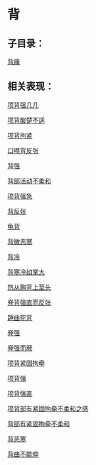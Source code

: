 # 背## 子目录：[背痛](https://www.gmzyjc.com/read/biaoxian/cat_背痛.md)## 相关表现：[项背强几几](https://www.gmzyjc.com/search/result?wd=项背强几几)[项背酸楚不适](https://www.gmzyjc.com/search/result?wd=项背酸楚不适)[项背拘紧](https://www.gmzyjc.com/search/result?wd=项背拘紧)[口噤背反张](https://www.gmzyjc.com/search/result?wd=口噤背反张)[背强](https://www.gmzyjc.com/search/result?wd=背强)[背部活动不柔和](https://www.gmzyjc.com/search/result?wd=背部活动不柔和)[项背强急](https://www.gmzyjc.com/search/result?wd=项背强急)[背反张](https://www.gmzyjc.com/search/result?wd=背反张)[龟背](https://www.gmzyjc.com/search/result?wd=龟背)[背微恶寒](https://www.gmzyjc.com/search/result?wd=背微恶寒)[背冷](https://www.gmzyjc.com/search/result?wd=背冷)[背寒冷如掌大](https://www.gmzyjc.com/search/result?wd=背寒冷如掌大)[热从胸背上至头](https://www.gmzyjc.com/search/result?wd=热从胸背上至头)[脊背强直而反张](https://www.gmzyjc.com/search/result?wd=脊背强直而反张)[踡曲驼背](https://www.gmzyjc.com/search/result?wd=踡曲驼背)[脊强](https://www.gmzyjc.com/search/result?wd=脊强)[脊强而厥](https://www.gmzyjc.com/search/result?wd=脊强而厥)[项背紧固拘牵](https://www.gmzyjc.com/search/result?wd=项背紧固拘牵)[项背强](https://www.gmzyjc.com/search/result?wd=项背强)[项背强直](https://www.gmzyjc.com/search/result?wd=项背强直)[项背部有紧固拘牵不柔和之感](https://www.gmzyjc.com/search/result?wd=项背部有紧固拘牵不柔和之感)[背部有紧固拘牵不柔和](https://www.gmzyjc.com/search/result?wd=背部有紧固拘牵不柔和)[背恶寒](https://www.gmzyjc.com/search/result?wd=背恶寒)[背曲不能伸](https://www.gmzyjc.com/search/result?wd=背曲不能伸)